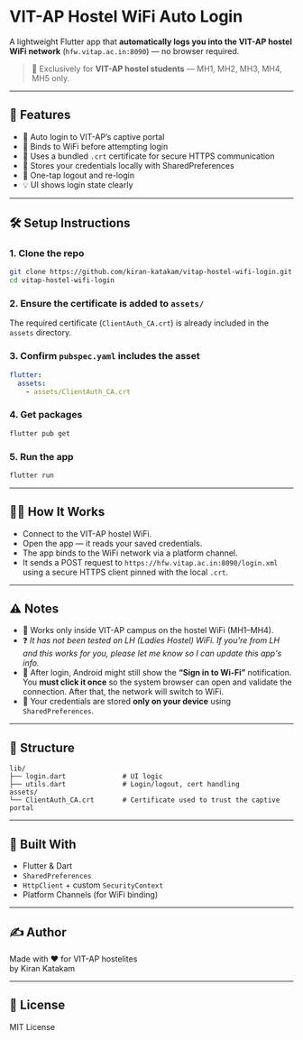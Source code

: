 
# VIT-AP Hostel WiFi Auto Login

A lightweight Flutter app that **automatically logs you into the VIT-AP hostel WiFi network** (`hfw.vitap.ac.in:8090`) — no browser required.

> 📍 Exclusively for **VIT-AP hostel students** — MH1, MH2, MH3, MH4, MH5 only.

---

## 🚀 Features

- 🔐 Auto login to VIT-AP’s captive portal
- 📡 Binds to WiFi before attempting login
- 🧾 Uses a bundled `.crt` certificate for secure HTTPS communication
- 💾 Stores your credentials locally with SharedPreferences
- 🔄 One-tap logout and re-login
- 💡 UI shows login state clearly

---

## 🛠 Setup Instructions

### 1. Clone the repo
```bash
git clone https://github.com/kiran-katakam/vitap-hostel-wifi-login.git
cd vitap-hostel-wifi-login
```

### 2. Ensure the certificate is added to `assets/`
The required certificate (`ClientAuth_CA.crt`) is already included in the `assets` directory.

### 3. Confirm `pubspec.yaml` includes the asset
```yaml
flutter:
  assets:
    - assets/ClientAuth_CA.crt
```

### 4. Get packages
```bash
flutter pub get
```

### 5. Run the app
```bash
flutter run
```

---

## 🧑‍💻 How It Works

- Connect to the VIT-AP hostel WiFi.
- Open the app — it reads your saved credentials.
- The app binds to the WiFi network via a platform channel.
- It sends a POST request to `https://hfw.vitap.ac.in:8090/login.xml` using a secure HTTPS client pinned with the local `.crt`.

---

## ⚠️ Notes

- 📶 Works only inside VIT-AP campus on the hostel WiFi (MH1–MH4).
- ❓ *It has not been tested on LH (Ladies Hostel) WiFi. If you're from LH and this works for you, please let me know so I can update this app's info.*
- 🔔 After login, Android might still show the **“Sign in to Wi-Fi”** notification. You **must click it once** so the system browser can open and validate the connection. After that, the network will switch to WiFi.
- 🔐 Your credentials are stored **only on your device** using `SharedPreferences`.

---

## 📂 Structure

```
lib/
├── login.dart              # UI logic
├── utils.dart              # Login/logout, cert handling
assets/
└── ClientAuth_CA.crt       # Certificate used to trust the captive portal
```

---

## 🔧 Built With

- Flutter & Dart
- `SharedPreferences`
- `HttpClient` + custom `SecurityContext`
- Platform Channels (for WiFi binding)

---

## ✍ Author

Made with ❤️ for VIT-AP hostelites  
by Kiran Katakam

---

## 📄 License

MIT License
